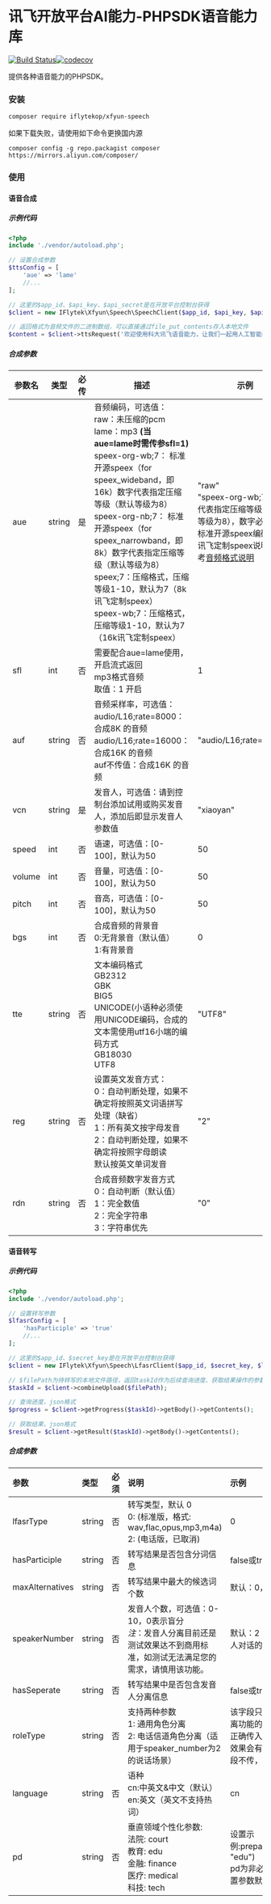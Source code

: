 # 讯飞开放平台AI能力-PHPSDK语音能力库

[![Build Status](https://www.travis-ci.com/iFLYTEK-OP/websdk-php-speech.svg?branch=master)](https://www.travis-ci.com/iFLYTEK-OP/websdk-php-speech)[![codecov](https://codecov.io/gh/iFLYTEK-OP/websdk-php-speech/branch/master/graph/badge.svg?token=KrohBqwVKb)](https://codecov.io/gh/iFLYTEK-OP/websdk-php-speech)

提供各种语音能力的PHPSDK。

### 安装
```sh
composer require iflytekop/xfyun-speech
```
如果下载失败，请使用如下命令更换国内源

`composer config -g repo.packagist composer https://mirrors.aliyun.com/composer/`

### 使用
#### 语音合成
##### 示例代码
```php
<?php
include './vendor/autoload.php';

// 设置合成参数
$ttsConfig = [
    'aue' => 'lame'
    //...  
];

// 这里的$app_id、$api_key、$api_secret是在开放平台控制台获得
$client = new IFlytek\Xfyun\Speech\SpeechClient($app_id, $api_key, $api_secret);

// 返回格式为音频文件的二进制数组，可以直接通过file_put_contents存入本地文件
$content = $client->ttsRequest('欢迎使用科大讯飞语音能力，让我们一起用人工智能改变世界')->getBody()->getContents();
```
##### 合成参数
|参数名|类型|必传|描述|示例|
|---|---|---|---|---|
|aue|string|是|音频编码，可选值：<br>raw：未压缩的pcm<br>lame：mp3 **(当aue=lame时需传参sfl=1)**<br>speex-org-wb;7： 标准开源speex（for speex_wideband，即16k）数字代表指定压缩等级（默认等级为8）<br>speex-org-nb;7： 标准开源speex（for speex_narrowband，即8k）数字代表指定压缩等级（默认等级为8）<br>speex;7：压缩格式，压缩等级1-10，默认为7（8k讯飞定制speex）<br>speex-wb;7：压缩格式，压缩等级1-10，默认为7（16k讯飞定制speex）<br>|"raw" <br>"speex-org-wb;7" 数字代表指定压缩等级（默认等级为8），数字必传<br>标准开源speex编码以及讯飞定制speex说明请参考[音频格式说明](https://www.xfyun.cn/doc/asr/voicedictation/Audio.html#speex%E7%BC%96%E7%A0%81)|
|sfl|int|否|需要配合aue=lame使用，开启流式返回<br>mp3格式音频<br>取值：1 开启|1|
|auf|string|否|音频采样率，可选值：<br> audio/L16;rate=8000：合成8K 的音频<br> audio/L16;rate=16000：合成16K 的音频<br>auf不传值：合成16K 的音频|"audio/L16;rate=16000"|
|vcn|string|是|发音人，可选值：请到控制台添加试用或购买发音人，添加后即显示发音人参数值|"xiaoyan"|
|speed|int|否|语速，可选值：[0-100]，默认为50|50|
|volume|int|否|音量，可选值：[0-100]，默认为50|50|
|pitch|int|否|音高，可选值：[0-100]，默认为50|50|
|bgs|int|否|合成音频的背景音<br>0:无背景音（默认值） <br>1:有背景音|0|
|tte|string|否|文本编码格式<br>GB2312<br>GBK<br>BIG5<br>UNICODE(小语种必须使用UNICODE编码，合成的文本需使用utf16小端的编码方式<br>GB18030<br>UTF8|"UTF8"|
|reg|string|否|设置英文发音方式：<br>0：自动判断处理，如果不确定将按照英文词语拼写处理（缺省）<br>1：所有英文按字母发音<br>2：自动判断处理，如果不确定将按照字母朗读<br>默认按英文单词发音|"2"|
|rdn|string|否|合成音频数字发音方式<br>0：自动判断（默认值）<br>1：完全数值<br>2：完全字符串<br>3：字符串优先|"0"|

#### 语音转写
##### 示例代码
```php
<?php
include './vendor/autoload.php';

// 设置转写参数
$lfasrConfig = [
    'hasParticiple' => 'true'
    //...  
];

// 这里的$app_id、$secret_key是在开放平台控制台获得
$client = new IFlytek\Xfyun\Speech\LfasrClient($app_id, $secret_key, $lfasrConfig);

// $filePath为待转写的本地文件路径，返回taskId作为后续查询进度、获取结果操作的参数
$taskId = $client->combineUpload($filePath);

// 查询进度，json格式
$progress = $client->getProgress($taskId)->getBody()->getContents();

// 获取结果，json格式
$result = $client->getResult($taskId)->getBody()->getContents();
```
##### 合成参数
|参数|类型|必须|说明|示例|
|:-------------|:-------------|:-------------|:-------------|:-------------|
|lfasrType|string|否|转写类型，默认 0<br/>0:  (标准版，格式: wav,flac,opus,mp3,m4a)<br/>2: (电话版，已取消)|0|
|hasParticiple|string|否|转写结果是否包含分词信息|false或true， 默认false|
|maxAlternatives|string|否|转写结果中最大的候选词个数|默认：0，最大不超过5|
|speakerNumber|string|否|发音人个数，可选值：0-10，0表示盲分<br>*注*：发音人分离目前还是测试效果达不到商用标准，如测试无法满足您的需求，请慎用该功能。|默认：2（适用通话时两个人对话的场景）|
|hasSeperate|string|否|转写结果中是否包含发音人分离信息|false或true，默认为false|
|roleType|string|否|支持两种参数<br/>1: 通用角色分离<br/>2: 电话信道角色分离（适用于speaker_number为2的说话场景）|该字段只有在开通了角色分离功能的前提下才会生效，正确传入该参数后角色分离效果会有所提升。 如果该字段不传，默认采用 1 类型|
|language|string|否|语种<br>cn:中英文&中文（默认）<br>en:英文（英文不支持热词）|cn|
|pd|string|否|垂直领域个性化参数:<br>法院: court<br>教育: edu<br>金融: finance<br>医疗: medical<br>科技: tech|设置示例:prepareParam.put("pd", "edu")<br>pd为非必须设置参数，不设置参数默认为通用|
